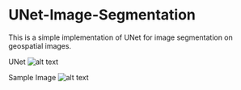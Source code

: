 # UNet-Image-Segmentation
This is a simple implementation of UNet for image segmentation on geospatial images. 

UNet
![alt text](https://github.com/andrejw27/UNet-Image-Segmentation/blob/main/img/unet_img.png)

Sample Image
![alt text](https://github.com/andrejw27/UNet-Image-Segmentation/blob/main/img/geo_img.PNG)
